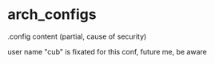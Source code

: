 # arch_configs
.config content (partial, cause of security)

user name "cub" is fixated for this conf, future me, be aware
